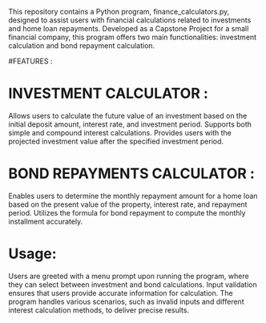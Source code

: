 This repository contains a Python program, finance_calculators.py, designed to assist users with financial calculations related to investments and home loan repayments. Developed as a Capstone Project for a small financial company, this program offers two main functionalities: investment calculation and bond repayment calculation.

#FEATURES :
# INVESTMENT CALCULATOR :

Allows users to calculate the future value of an investment based on the initial deposit amount, interest rate, and investment period.
Supports both simple and compound interest calculations.
Provides users with the projected investment value after the specified investment period.

# BOND REPAYMENTS CALCULATOR : 

Enables users to determine the monthly repayment amount for a home loan based on the present value of the property, interest rate, and repayment period.
Utilizes the formula for bond repayment to compute the monthly installment accurately.

# Usage:
Users are greeted with a menu prompt upon running the program, where they can select between investment and bond calculations.
Input validation ensures that users provide accurate information for calculation.
The program handles various scenarios, such as invalid inputs and different interest calculation methods, to deliver precise results.
